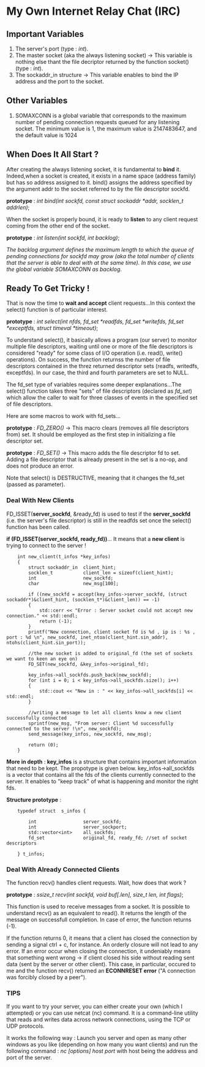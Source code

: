 # My Own Internet Relay Chat (IRC)

## Important Variables

1) The server's port (type : _int_).
2) The master socket (aka the always listening socket) -> This variable is nothing else thant the file decriptor returned by the function socket() (type : _int_).
3) The sockaddr_in structure -> This variable enables to bind the IP address and the port to the socket.

## Other Variables

1) SOMAXCONN is a global variable that corresponds to the maximum number of pending connection requests queued for any listening socket. The minimum value is 1, the maximum value is 2147483647, and the default value is 1024


## When Does It All Start ?

After creating the always listening socket, it is fundamental to **bind** it. Indeed,when a socket is created, it exists in a name space (address family) but has so address assigned to it. bind() assigns the address specified by the argument addr to the socket referred to by the file descriptor sockfd.

**prototype** : _int bind(int sockfd, const struct sockaddr *addr, socklen_t addrlen)_;


When the socket is properly bound, it is ready to **listen** to any client request coming from the other end of the socket.

**prototype** : _int listen(int sockfd, int backlog)_;

_The backlog argument defines the maximum length to which the queue of pending connections for sockfd may grow (aka the total number of clients that the server is able to deal with at the same time). In this case, we use the global variable SOMAXCONN as backlog_.


## Ready To Get Tricky !

That is now the time to **wait and accept** client requests...In this context the select() function is of particular interest.

**prototype** : _int select(int nfds, fd_set *readfds, fd_set *writefds, fd_set *exceptfds, struct timeval *timeout)_;

To understand select(), it basically allows a program (our server) to monitor multiple file descriptors, waiting until one or more of the file descriptors is considered "ready" for some class of I/O operation (i.e. read(), write() operations). On success, the function returnss the number of file descriptors contained in the threz returned descriptor sets (readfs, writedfs, exceptfds). In our case, the third and fourth parameters are set to NULL.

The fd_set type of variables requires some deeper explanations...The select() function takes three "sets" of file descriptors (declared as _fd_set_) which allow the caller to wait for three classes of events in the specified set of file descriptors.

Here are some macros to work with fd_sets...

**prototype** : _FD_ZERO()_ -> This macro clears (removes all file descriptors from) set. It should be employed as the first step in initializing a file descriptor set.

**prototype** : _FD_SET()_ -> This macro adds the file descriptor fd to set. Adding a file descriptor that is already present in the set is a no-op, and does not produce an error.

Note that select() is DESTRUCTIVE, meaning that it changes the fd_set (passed as parameter).


### Deal With New Clients

FD_ISSET(**server_sockfd**, &ready_fd) is used to test if the **server_sockfd** (i.e. the server's file descriptor) is still in the readfds set once the select() function has been called.

**if (FD_ISSET(server_sockfd, ready_fd))**... It means that a **new client** is trying to connect to the server !

```
    int new_client(t_infos *key_infos)
    {
        struct sockaddr_in  client_hint;
        socklen_t           client_len = sizeof(client_hint);
        int                 new_sockfd;
        char                new_msg[100];

        if ((new_sockfd = accept(key_infos->server_sockfd, (struct sockaddr*)&client_hint, (socklen_t*)&client_len)) == -1)
        {
            std::cerr << "Error : Server socket could not accept new connection." << std::endl;
            return (-1);        
        }
        printf("New connection, client socket fd is %d , ip is : %s , port : %d \n", new_sockfd, inet_ntoa(client_hint.sin_addr), ntohs(client_hint.sin_port));
    
        //the new socket is added to original_fd (the set of sockets we want to keen an eye on)
        FD_SET(new_sockfd, &key_infos->original_fd);

        key_infos->all_sockfds.push_back(new_sockfd);
        for (int i = 0; i < key_infos->all_sockfds.size(); i++)
        {
            std::cout << "New in : " << key_infos->all_sockfds[i] << std::endl;
        }

        //writing a message to let all clients know a new client successfully connected
        sprintf(new_msg, "From server: Client %d successfully connected to the server !\n", new_sockfd);
        send_message(key_infos, new_sockfd, new_msg);
        
        return (0);
    }
```

**More in depth** : **key_infos** is a structure that contains important information that need to be kept. The propotype is given below. key_infos->all_sockfds is a vector that contains all the fds of the clients currently connected to the server. It enables to "keep track" of what is happening and monitor the right fds.

**Structure prototype** : 

```
    typedef struct  s_infos {
 
        int                 server_sockfd;
        int                 server_sockport;
        std::vector<int>    all_sockfds;
        fd_set              original_fd, ready_fd; //set of socket descriptors
 
    } t_infos;
```

### Deal With Already Connected Clients

The function recv() handles client requests. Wait, how does that work ?

**prototype** : _ssize_t recv(int sockfd, void buf[.len], size_t len, int flags)_;

This function is used to receive messages from a socket. It is possible to understand recv() as an equivalent to read(). It returns the length of the message on successfull completion. In case of error, the function returns (-1).

If the function returns 0, it means that a client has closed the connection by sending a signal ctrl + c, for instance. An orderly closure will not lead to any error. If an error occur when closing the connection, it undeniably means that something went wrong -> if client closed his side without reading sent data (sent by the server or other client). This case, in particular, occured to me and the function recv() returned an **ECONNRESET error** ("A connection was forcibly closed by a peer").

### TIPS ##

If you want to try your server, you can either create your own (which I attempted) or you can use netcat (nc) command. It is a command-line utility that reads and writes data across network connections, using the TCP or UDP protocols.

It works the following way : Launch you server and open as many other windows as you like (depending on how many you want clients) and run the following command : _nc [options] host port_ with host being the address and port of the server.